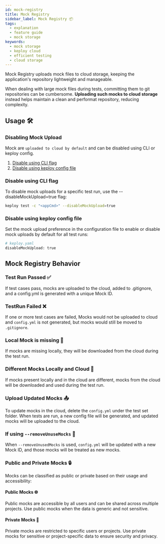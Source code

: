 ```yaml
---
id: mock-registry
title: Mock Registry
sidebar_label: Mock Registry 📦
tags:
  - explanation
  - feature guide
  - mock storage
keywords:
  - mock storage
  - keploy cloud
  - efficient testing
  - cloud storage
---
```


Mock Registry uploads mock files to cloud storage, keeping the application's repository lightweight and manageable.

When dealing with large mock files during tests, committing them to git repositories can be cumbersome. **Uploading such mocks to cloud storage** instead helps maintain a clean and performat repository, reducing complexity.

## Usage 🛠️

### Disabling Mock Upload

Mock are `uploaded to cloud by default` and can be disabled using CLI or keploy config.

1. [Disable using CLI flag](#disable-using-cli-flag)
2. [Disable using keploy config file](#disable-using-keploy-config-file)

### Disable using CLI flag

To disable mock uploads for a specific test run, use the --disableMockUpload=true flag:

```bash
keploy test -c "<appCmd>" --disableMockUpload=true
```

### Disable using keploy config file

Set the mock upload preference in the configuration file to enable or disable mock uploads by default for all test runs:

```bash
# keploy.yaml
disableMockUpload: true
```

## Mock Registry Behavior

### Test Run Passed ✅

If test cases pass, mocks are uploaded to the cloud, added to .gitignore, and a config.yml is generated with a unique Mock ID.

### TestRun Failed ❌

If one or more test cases are failed, Mocks would not be uploaded to cloud and `config.yml` is not generated, but mocks would still be moved to `.gitignore`.

### Local Mock is missing 🚫

If mocks are missing locally, they will be downloaded from the cloud during the test run.

### Different Mocks Locally and Cloud 🔄

If mocks present locally and in the cloud are different, mocks from the cloud will be downloaded and used during the test run.

### Upload Updated Mocks 📤

To update mocks in the cloud, delete the `config.yml` under the test set folder. When tests are run, a new config file will be generated, and updated mocks will be uploaded to the cloud.

### If using `--removeUnuseMocks` 🧹

When `--removeUnusedMocks` is used, `config.yml` will be updated with a new Mock ID, and those mocks will be treated as new mocks.

### Public and Private Mocks 🔒

Mocks can be classified as public or private based on their usage and accessibility:

#### Public Mocks 🌐

Public mocks are accessible by all users and can be shared across multiple projects. Use public mocks when the data is generic and not sensitive.

#### Private Mocks 🔐

Private mocks are restricted to specific users or projects. Use private mocks for sensitive or project-specific data to ensure security and privacy.
